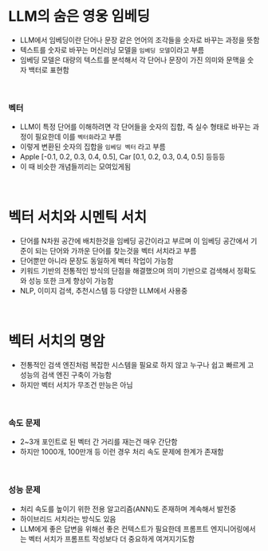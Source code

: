 # LLM의 숨은 영웅 임베딩

- LLM에서 임베딩이란 단어나 문장 같은 언어의 조각들을 숫자로 바꾸는 과정을 뜻함
- 텍스트를 숫자로 바꾸는 머신러닝 모델을 `임베딩 모델`이라고 부름
- 임베딩 모델은 대량의 텍스트를 분석해서 각 단어나 문장이 가진 의미와 문맥을 숫자 백터로 표현함

<br>

### 벡터

- LLM이 특정 단어를 이해하려면 각 단어들을 숫자의 집합, 즉 실수 형태로 바꾸는 과정이 필요한데 이를 `벡터화`라고 부름
- 이렇게 변환된 숫자의 집합을 `임베딩 벡터` 라고 부름
- Apple [-0.1, 0.2, 0.3, 0.4, 0.5], Car [0.1, 0.2, 0.3, 0.4, 0.5] 등등등
- 이 때 비슷한 개념들끼리는 모여있게됨

<br>

# 벡터 서치와 시멘틱 서치

- 단어를 N차원 공간에 배치한것을 임베딩 공간이라고 부르며 이 임베딩 공간에서 기준이 되는 단어와 가까운 단어를 찾는것을 벡터 서치라고 부름
- 단어뿐만 아니라 문장도 동일하게 벡터 작업이 가능함
- 키워드 기반의 전통적인 방식의 단점을 해결했으며 의미 기반으로 검색해서 정확도와 성능 또한 크게 향상이 가능함
- NLP, 이미지 검색, 추천시스템 등 다양한 LLM에서 사용중

<br>

# 벡터 서치의 명암

- 전통적인 검색 엔진처럼 복잡한 시스템을 필요로 하지 않고 누구나 쉽고 빠르게 고성능의 검색 엔진 구축이 가능함
- 하지만 벡터 서치가 무조건 만능은 아님

<br>

### 속도 문제
- 2~3개 포인트로 된 벡터 간 거리를 재는건 매우 간단함
- 하지만 1000개, 100만개 등 이런 경우 처리 속도 문제에 한계가 존재함

<br>

### 성능 문제
- 처리 속도를 높이기 위한 전용 알고리즘(ANN)도 존재하며 계속해서 발전중
- 하이브리드 서치라는 방식도 있음
- LLM에게 좋은 답변을 위해선 좋은 컨텍스트가 필요한데 프롬프트 엔지니어링에서는 벡터 서치가 프롬프트 작성보다 더 중요하게 여겨지기도함
